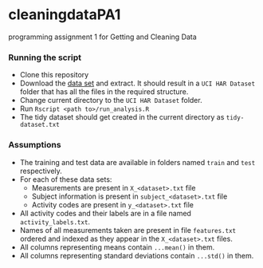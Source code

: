 cleaningdataPA1
===============

programming assignment 1 for Getting and Cleaning Data



### Running the script

- Clone this repository
- Download the [data set](https://d396qusza40orc.cloudfront.net/getdata%2Fprojectfiles%2FUCI%20HAR%20Dataset.zip) and extract. It should result in a `UCI HAR Dataset` folder that has all the files in the required structure.
- Change current directory to the `UCI HAR Dataset` folder.
- Run `Rscript <path to>/run_analysis.R`
- The tidy dataset should get created in the current directory as `tidy-dataset.txt`


### Assumptions

- The training and test data are available in folders named `train` and `test` respectively.
- For each of these data sets:
    - Measurements are present in `X_<dataset>.txt` file
    - Subject information is present in `subject_<dataset>.txt` file
    - Activity codes are present in `y_<dataset>.txt` file
- All activity codes and their labels are in a file named `activity_labels.txt`.
- Names of all measurements taken are present in file `features.txt` ordered and indexed as they appear in the `X_<dataset>.txt` files.
- All columns representing means contain `...mean()` in them.
- All columns representing standard deviations contain `...std()` in them.

